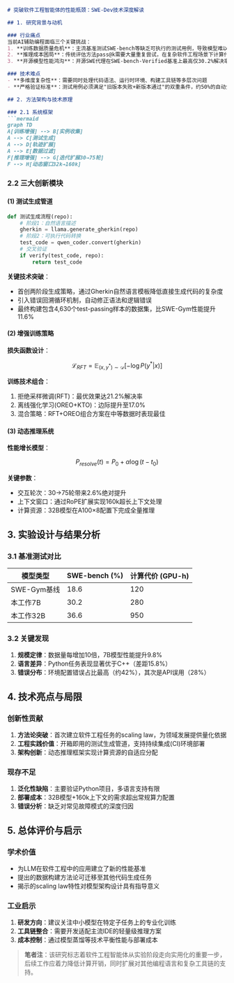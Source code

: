 ```markdown
# 突破软件工程智能体的性能瓶颈：SWE-Dev技术深度解读

## 1. 研究背景与动机

### 行业痛点
当前AI辅助编程面临三个关键挑战：
1. **训练数据质量危机**：主流基准测试SWE-bench等缺乏可执行的测试用例，导致模型难以验证代码修改的有效性
2. **推理成本困局**：传统评估方法pass@k需要大量重复尝试，在复杂软件工程场景下计算代价呈指数级增长
3. **开源模型性能鸿沟**：开源SWE代理在SWE-bench-Verified基准上最高仅30.2%解决率，远未达到实用水平

### 技术难点
- **多维度复杂性**：需要同时处理代码语法、运行时环境、构建工具链等多层次问题
- **严格验证标准**：测试用例必须满足"旧版本失败+新版本通过"的双重条件，约50%的自动生成测试因不符合标准被淘汰

## 2. 方法架构与技术原理

### 2.1 系统框架
```mermaid
graph TD
A[训练增强] --> B[实例收集]
A --> C[测试生成]
A --> D[轨迹扩展]
A --> E[数据过滤]
F[推理增强] --> G[迭代扩展30→75轮]
F --> H[动态窗口32k→160k]
```

### 2.2 三大创新模块

#### (1) 测试生成管道
```python
def 测试生成流程(repo):
    # 阶段1：自然语言描述
    gherkin = llama.generate_gherkin(repo)  
    # 阶段2：可执行代码转换
    test_code = qwen_coder.convert(gherkin)
    # 交叉验证
    if verify(test_code, repo):
        return test_code
```

**关键技术突破**：
- 首创两阶段生成策略，通过Gherkin自然语言模板降低直接生成代码的复杂度
- 引入错误回溯循环机制，自动修正语法和逻辑错误
- 最终构建包含4,630个test-passing样本的数据集，比SWE-Gym性能提升11.6%

#### (2) 增强训练策略
**损失函数设计**：
```math
\mathcal{L}_{RFT} = \mathbb{E}_{(x,y^*)\sim\mathcal{D}}[-\log P(y^*|x)]
```
**训练技术组合**：
1. 拒绝采样微调(RFT)：最优效果达21.2%解决率
2. 离线强化学习(OREO+KTO)：边际提升至17.0%
3. 混合策略：RFT+OREO组合方案在中等数据时表现最佳

#### (3) 动态推理系统
**性能增长模型**：
```math
P_{resolve}(t) = P_0 + \alpha\log(t-t_0)
```
**关键参数**：
- 交互轮次：30→75轮带来2.6%绝对提升
- 上下文窗口：通过RoPE扩展实现160k超长上下文处理
- 计算资源：32B模型在A100×8配置下完成全量推理

## 3. 实验设计与结果分析

### 3.1 基准测试对比
| 模型类型       | SWE-bench (%) | 计算代价 (GPU-h) |
|----------------|---------------|------------------|
| SWE-Gym基线    | 18.6          | 120              |
| 本工作7B       | 30.2          | 280              |
| 本工作32B      | 36.6          | 950              |

### 3.2 关键发现
1. **规模定律**：数据量每增加10倍，7B模型性能提升9.8%
2. **语言差异**：Python任务表现显著优于C++（差距15.8%）
3. **错误分布**：环境配置错误占比最高（约42%），其次是API误用（28%）

## 4. 技术亮点与局限

### 创新性贡献
1. **方法论突破**：首次建立软件工程任务的scaling law，为领域发展提供量化依据
2. **工程实践价值**：开箱即用的测试生成管道，支持持续集成(CI)环境部署
3. **架构创新**：动态推理框架实现计算资源的自适应分配

### 现存不足
1. **泛化性缺陷**：主要验证Python项目，多语言支持有限
2. **部署成本**：32B模型+160k上下文的需求超出常规算力配置
3. **错误分析**：缺乏对常见故障模式的深度归因

## 5. 总体评价与启示

### 学术价值
- 为LLM在软件工程中的应用建立了新的性能基准
- 提出的数据构建方法论可迁移至其他代码生成任务
- 揭示的scaling law特性对模型架构设计具有指导意义

### 工业启示
1. **研发方向**：建议关注中小模型在特定子任务上的专业化训练
2. **工具链整合**：需要开发适配主流IDE的轻量级推理方案
3. **成本控制**：通过模型蒸馏等技术平衡性能与部署成本

> **笔者注**：该研究标志着软件工程智能体从实验阶段走向实用化的重要一步，后续工作应着力降低计算开销，同时扩展对其他编程语言和复杂工具链的支持。
```